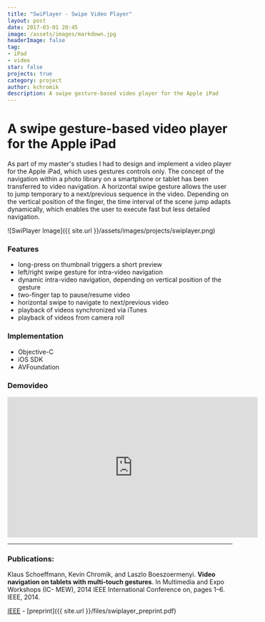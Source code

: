 ```yaml
---
title: "SwiPlayer - Swipe Video Player"
layout: post
date: 2017-03-01 20:45
image: /assets/images/markdown.jpg
headerImage: false
tag:
- iPad
- video
star: false
projects: true
category: project
author: kchromik
description: A swipe gesture-based video player for the Apple iPad
---
```


# A swipe gesture-based video player for the Apple iPad

As part of my master's studies I had to design and implement a video player for the Apple iPad, which uses gestures controls only. The concept of the navigation within a photo library on a smartphone or tablet has been transferred to video navigation. A horizontal swipe gesture allows the user to jump temporary to a next/previous sequence in the video. Depending on the vertical position of the finger, the time interval of the scene jump adapts dynamically, which enables the user to execute fast but less detailed navigation.

![SwiPlayer Image]({{ site.url }}/assets/images/projects/swiplayer.png)

### Features
* long-press on thumbnail triggers a short preview
* left/right swipe gesture for intra-video navigation
* dynamic intra-video navigation, depending on vertical position of the gesture
* two-finger tap to pause/resume video
* horizontal swipe to navigate to next/previous video
* playback of videos synchronized via iTunes
* playback of videos from camera roll

### Implementation
* Objective-C
* iOS SDK
* AVFoundation

### Demovideo

<iframe width="560" height="315" src="https://www.youtube.com/embed/yy1TqMIPIYw" frameborder="0" allowfullscreen></iframe>

---
### Publications:

Klaus Schoeffmann, Kevin Chromik, and Laszlo Boeszoermenyi. **Video navigation on tablets with multi-touch gestures**. In Multimedia and Expo Workshops (IC- MEW), 2014 IEEE International Conference on, pages 1–6. IEEE, 2014.

[IEEE](http://ieeexplore.ieee.org/document/6890560/) - [preprint]({{ site.url }}/files/swiplayer_preprint.pdf)
